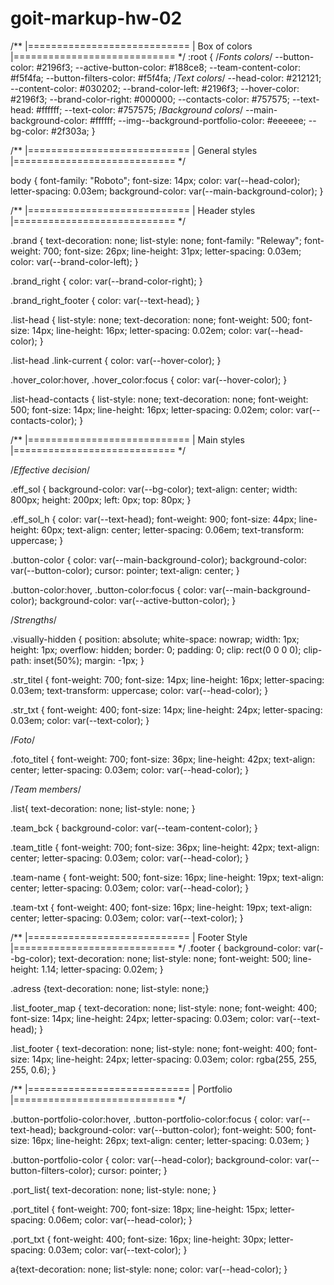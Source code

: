 # goit-markup-hw-02

/**
  |============================
  | Box of colors
  |============================
*/
:root {
  /*Fonts colors*/
  --button-color: #2196f3;
  --active-button-color: #188ce8;
  --team-content-color: #f5f4fa;
  --button-filters-color: #f5f4fa;
  /*Text colors*/
  --head-color: #212121;
  --content-color: #030202;
  --brand-color-left: #2196f3;
  --hover-color: #2196f3;
  --brand-color-right: #000000;
  --contacts-color: #757575;
  --text-head: #ffffff;
  --text-color: #757575;
  /*Background colors*/
  --main-background-color: #ffffff;
  --img--background-portfolio-color: #eeeeee;
  --bg-color: #2f303a;
}

/**
  |============================
  | General styles
  |============================
*/

body {
  font-family: "Roboto";
  font-size: 14px;
  color: var(--head-color);
  letter-spacing: 0.03em;
  background-color: var(--main-background-color);
}

/**
  |============================
  | Header styles
  |============================
*/

.brand {
  text-decoration: none;
  list-style: none;
  font-family: "Releway";
  font-weight: 700;
  font-size: 26px;
  line-height: 31px;
  letter-spacing: 0.03em;
  color: var(--brand-color-left);
}


.brand_right {
  color: var(--brand-color-right);
}

.brand_right_footer {
  color: var(--text-head);
}

.list-head {
  list-style: none;
  text-decoration: none;
  font-weight: 500;
  font-size: 14px;
  line-height: 16px;
  letter-spacing: 0.02em;
  color: var(--head-color);
}



.list-head .link-current {
  color: var(--hover-color);
}

.hover_color:hover,
.hover_color:focus {
  color: var(--hover-color);
}

.list-head-contacts {
  list-style: none;
  text-decoration: none;
  font-weight: 500;
  font-size: 14px;
  line-height: 16px;
  letter-spacing: 0.02em;
  color: var(--contacts-color);
}

/**
  |============================
  | Main styles
  |============================
*/

/*Effective decision*/

.eff_sol {
  background-color: var(--bg-color);
  text-align: center;
  width: 800px;
  height: 200px;
  left: 0px;
  top: 80px;
}

.eff_sol_h {
  color: var(--text-head);
  font-weight: 900;
  font-size: 44px;
  line-height: 60px;
  text-align: center;
  letter-spacing: 0.06em;
  text-transform: uppercase;
}

.button-color {
  color: var(--main-background-color);
  background-color: var(--button-color);
  cursor: pointer;
  text-align: center;
}

.button-color:hover,
.button-color:focus {
  color: var(--main-background-color);
  background-color: var(--active-button-color);
}

/*Strengths*/

.visually-hidden {
  position: absolute;
  white-space: nowrap;
  width: 1px;
  height: 1px;
  overflow: hidden;
  border: 0;
  padding: 0;
  clip: rect(0 0 0 0);
  clip-path: inset(50%);
  margin: -1px;
}

.str_titel {
  font-weight: 700;
  font-size: 14px;
  line-height: 16px;
  letter-spacing: 0.03em;
  text-transform: uppercase;
  color: var(--head-color);
}

.str_txt {
  font-weight: 400;
  font-size: 14px;
  line-height: 24px;
  letter-spacing: 0.03em;
  color: var(--text-color);
}

/*Foto*/

.foto_titel {
  font-weight: 700;
  font-size: 36px;
  line-height: 42px;
  text-align: center;
  letter-spacing: 0.03em;
  color: var(--head-color);
}

/*Team members*/

.list{
  text-decoration: none;
  list-style: none;
}

.team_bck {
  background-color: var(--team-content-color);
}

.team_title {
  font-weight: 700;
  font-size: 36px;
  line-height: 42px;
  text-align: center;
  letter-spacing: 0.03em;
  color: var(--head-color);
}

.team-name {
  font-weight: 500;
  font-size: 16px;
  line-height: 19px;
  text-align: center;
  letter-spacing: 0.03em;
  color: var(--head-color);
}

.team-txt {
  font-weight: 400;
  font-size: 16px;
  line-height: 19px;
  text-align: center;
  letter-spacing: 0.03em;
  color: var(--text-color);
}

/**
  |============================
  | Footer Style
  |============================
*/
.footer {
  background-color: var(--bg-color);
  text-decoration: none;
  list-style: none;
  font-weight: 500;
  line-height: 1.14;
  letter-spacing: 0.02em;
}

.adress {text-decoration: none;
  list-style: none;}

.list_footer_map {
  text-decoration: none;
  list-style: none;
  font-weight: 400;
  font-size: 14px;
  line-height: 24px;
  letter-spacing: 0.03em;
  color: var(--text-head);
}


.list_footer {
  text-decoration: none;
  list-style: none;
  font-weight: 400;
  font-size: 14px;
  line-height: 24px;
  letter-spacing: 0.03em;
  color: rgba(255, 255, 255, 0.6);
}

/**
  |============================
  | Portfolio
  |============================
*/

.button-portfolio-color:hover,
.button-portfolio-color:focus {
  color: var(--text-head);
  background-color: var(--button-color);
  font-weight: 500;
  font-size: 16px;
  line-height: 26px;
  text-align: center;
  letter-spacing: 0.03em;
}

.button-portfolio-color {
  color: var(--head-color);
  background-color: var(--button-filters-color);
  cursor: pointer;
}

.port_list{
  text-decoration: none;
  list-style: none;
}

.port_titel {
  font-weight: 700;
  font-size: 18px;
  line-height: 15px;
  letter-spacing: 0.06em;
  color: var(--head-color);
}

.port_txt {
  font-weight: 400;
  font-size: 16px;
  line-height: 30px;
  letter-spacing: 0.03em;
  color: var(--text-color);
}


a{text-decoration: none;
  list-style: none;
  color: var(--head-color);
}
